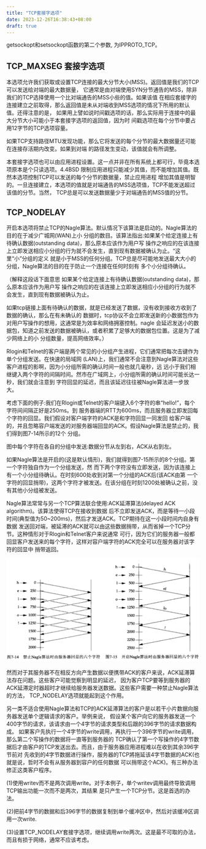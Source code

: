 ```yaml
---
title: "TCP套接字选项"
date: 2023-12-26T16:38:43+08:00
draft: true
---
```


getsockopt和setsockopt函数的第二个参数, 为IPPROTO_TCP。

## TCP_MAXSEG 套接字选项
本选项允许我们获取或设置TCP连接的最大分节大小(MSS)。返回值是我们的TCP可以发送给对端的最大数据量，
它通常是由对端使用SYN分节通告的MSS，除非我们的TCP选择使用一个比对端通告的MSS小些的值。如果该值
在相应套接字的连接建立之前取得，那么返回值是未从对端收到MSS选项的情况下所用的默认值。还得注意的是，
如果用上譬如说时间戳选项的话，那么实际用于连接中的最大分节大小可能小于本套接字选项的返回值，因为时
间戳选项在每个分节中要占用12字节的TCP选项容量。

如果TCP支持路径MTU发现功能，那么它将发送的每个分节的最大数据量还可能在连接存活期内改变。如果到对端
的路径发生变动，该值就会有所调整。

本套接字选项也可以由应用进程设置。这一点并非在所有系统上都可行，毕竟本选项原本是个只读选项。4.4BSD
限制应用进程只能减少其值，而不能增加其值。既然本选项控制TCP可以发送的每个分节的数据量，禁止应用进程
增加其值是明智的。一旦连接建立，本选项的值就是对端通告的MSS选项值，TCP不能发送超过该值的分节。当然，
TCP总是可以发送数据量少于对端通告的MSS值的分节。

## TCP_NODELAY
开启本选项将禁止TCP的Nagle算法。默认情况下该算法是启动的。Nagle算法的目的在于减少广城网(WAN)上小
分组的数目。该算法指出:如果某个给定连接上有待确认数据(outstanding data)，那么原本应该作为用户写
操作之响应的在该连接上立即发送相应小分组的行为就不会发生，直到现有数据被确认为止。“这里“小”分组的定义
就是小于MSS的任何分组。TCP总是尽可能地发送最大大小的分组，Nagle算法的目的在于防止一个连接在任何时刻有
多个小分组待确认。

（解释这段话下面意思
如果某个给定连接上有待确认数据(outstanding data)，那么原本应该作为用户写
操作之响应的在该连接上立即发送相应小分组的行为就不会发生，直到现有数据被确认为止。

如果tcp链接上面有待确认的数据，就是已经发送了数据，没有收到接收方收到了数据的确认，那么在有未确认的
数据时，tcp协议不会立即发送新的小数据包作为对用户写操作的想用，这通常是为效率和网络拥塞控制。nagle
会延迟发送小的数据包，知道之前发送的数据被确认，或者积累了足够大的数据包位置。这是为了减少网络上的小
分组数量，提高网络效率。）

Rlogin和Telnet的客户端是两个常见的小分组产生进程，它们通常把每次击键作为单个分组发送。在快速的局域网
(LAN)上，我们通常不会注意到Nagle算法对这些客户进程的影啊，因为小分组所需的确认时间一般也就几毫秒，远
远小于我们相继键入两个字符的间隔时间。然市在广域网上，小分组所需的确认时间可能长达一秒，我们就会注意到
字符回显的延迟，而且该延迟往往被Nagle算法进一步放大。

考虑下面的例子:我们在Rlogin或Telnet的客户端键入6个字符的串“hello!”，每个字符间间隔正好是250ms。到
服务器端的RTT为600ms，而且服务器立即发回每个字符的回显。我们假设对客户端字符的ACK是和字符回显一同发回
给客户端的，并且忽略容户端发送的对服务器端回显的ACK。假设Nagle算法是禁止的，我们得到图7-14所示的12个
分组。

图中每个字符在各自的分组中发送:数据分节从左到右，ACK从右到左。

如果Nagle算法是开启的(这是默认情形)，我们就得到图7-15所示的8个分组。第一个字符独自作为一个分组发送，然
而下两个字符没有立即发送，因为该连接上有一个小分组待确认。在时刻600处收到对第一个分组的ACK后(该ACK由第
一个字符的回显捎带)，这两个字符才被发送。在该分组在时刻1200处被确认之前，没有其他小分组被发送。

Nagle算法常常与另一个TCP算法联合使用:ACK延滞算法(delayed ACK algorithm)。该算法使得TCP在接收到数据
后不立即发送ACK，而是等待一小段时间(典型值为50~200ms)，然后才发送ACK。TCP期待在这一小段时间内自身有数据
发送回对端，被延滞的ACK就可以由这些数据捎带，从而省掉一个TCP分节。这种情形对于Rlogin和Telnet客户来说通常
可行，因为它们的服务器一般都回显客户发送来的每个字符，这样对容户端字符的ACK完全可以在服务器对该字符的回显中
捎带返回。

![](https://raw.githubusercontent.com/lsill/gitLink/main/document/photo/note/unix/7_14_15.jpg)

然而对于其服务器不在相反方向产生数据以便携带ACK的客户来说，ACK延滞算法存在问题。这些客户可能觉察到明显的延迟，
因为客户TCP要等到服务器的ACK延滞定时器超时才继续给服务器发送数据。这些客户需要一种禁止Nagle算法的方法，
TCP_NODELAY选项就能起到这个作用。

另一类不适合使用Nagle算法和TCP的ACK延滞算法的客户是以若干小片数据向服务器发送单个逻辑请求的客户。举例来说，
假设某个客户向它的服务器发送一个400字节的请求，该请求由一个4字节的请求类型和后跟的396字节的请求数据构成。
如果客户先执行一个4字节的write调用，再执行一个396字节的write调用，那么第二个写操作的数据将一直等到服务器的
TCP确认了第一个写操作的4字节数据后才由客户的TCP发送出去。而且，由于服务器应用进程难以在收到其余396字节前对
先收到的4字节数据进行操作，服务器的TCP將拖延该4字节数据的ACK(也就是说，哲时不会有从服务器到容户的任何数据
可以捎带这个ACK)。有三种办法修正这类客户程序。

(1)使用writev而不是两次调用write。对于本例子，单个writev调用最终导致调用TCP输出功能一次而不是两次，其结果
是只产生一个TCP分节。这是首选的办法。

(2)把前4字节的数据和后396字节的数据复制到单个缓冲区中，然后对该缓冲区调用一次write.

(3)设置TCP_NODELAY套接字选项，继续调用write两次。这是最不可取的办法，而且有损于网络，通常不应该考虑。


